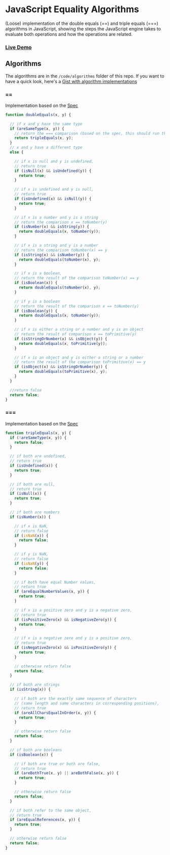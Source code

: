 # JavaScript Equality Algorithms

(Loose) implementation of the double equals (==) and triple equals (===) algorithms in JavaScript, showing the steps the JavaScript engine takes to evaluate both operations and how the operations are related.

### [Live Demo](https://nem035.github.io/js-equality-algorithms/)

## Algorithms

The algorithms are in the `/code/algorithms` folder of this repo. If you want to have a quick look, here's a [Gist with algorithm implementations](https://gist.github.com/nem035/9f195e15b83d464d8cce8768f93b9e90)

### ==

Implementation based on the [Spec](http://www.ecma-international.org/ecma-262/5.1/#sec-11.9.3)

```javascript
function doubleEquals(x, y) {

  // if x and y have the same type
  if (areSameType(x, y)) {
    // return the === comparison (based on the spec, this should run the code from step 2 of the === algorithm but this is a cleaner representation)
    return tripleEquals(x, y);
  }
  // x and y have a different type
  else {

    // if x is null and y is undefined,
    // return true
    if (isNull(x) && isUndefined(y)) {
      return true;
    }

    // if x is undefined and y is null,
    // return true
    if (isUndefined(x) && isNull(y)) {
      return true;
    }

    // if x is a number and y is a string
    // return the comparison x == toNumber(y)
    if (isNumber(x) && isString(y)) {
      return doubleEquals(x, toNumber(y));
    }

    // if x is a string and y is a number
    // return the comparison toNumber(x) == y
    if (isString(x) && isNumber(y)) {
      return doubleEquals(toNumber(x), y);
    }

    // if x is a boolean,
    // return the result of the comparison toNumber(x) == y
    if (isBoolean(x)) {
      return doubleEquals(toNumber(x), y);
    }

    // if y is a boolean
    // return the result of the comparison x == toNumber(y)
    if (isBoolean(y)) {
      return doubleEquals(x, toNumber(y));
    }

    // if x is either a string or a number and y is an object
    // return the result of comparison x == toPrimitive(y)
    if (isStringOrNumber(x) && isObject(y)) {
      return doubleEquals(x, toPrimitive(y));
    }

    // if x is an object and y is either a string or a number
    // return the result of the comparison toPrimitive(x) == y
    if (isObject(x) && isStringOrNumber(y)) {
      return doubleEquals(toPrimitive(x), y);
    }
  }

  //return false
  return false;
}
```

### ===

Implementation based on the [Spec](http://www.ecma-international.org/ecma-262/5.1/#sec-11.9.6)

```javascript
function tripleEquals(x, y) {
  if (!areSameType(x, y)) {
    return false;
  }

  // if both are undefined,
  // return true
  if (isUndefined(x)) {
    return true;
  }

  // if both are null,
  // return true
  if (isNull(x)) {
    return true;
  }

  // if both are numbers
  if (isNumber(x)) {

    // if x is NaN,
    // return false
    if (isNaN(x)) {
      return false;
    }

    // if y is NaN,
    // return false
    if (isNaN(y)) {
      return false;
    }

    // if both have equal Number values,
    // return true
    if (areEqualNumberValues(x, y)) {
      return true;
    }

    // if x is a positive zero and y is a negative zero,
    // return true
    if (isPositiveZero(x) && isNegativeZero(y)) {
      return true;
    }

    // if x is a negative zero and y is a positive zero,
    // return true
    if (isNegativeZero(x) && isPositiveZero(y)) {
      return true;
    }

    // otherwise return false
    return false;
  }

  // if both are strings
  if (isString(x)) {

    // if both are the exactly same sequence of characters
    // (same length and same characters in corresponding positions),
    // return true
    if (areAllCharsEqualInOrder(x, y)) {
      return true;
    }

    // otherwise return false
    return false;
  }

  // if both are booleans
  if (isBoolean(x)) {

    // if both are true or both are false,
    // return true
    if (areBothTrue(x, y) || areBothFalse(x, y)) {
      return true;
    }

    // otherwise return false
    return false;
  }

  // if both refer to the same object,
  // return true
  if (areEqualReferences(x, y)) {
    return true;
  }

  // otherwise return false
  return false;
}
```
